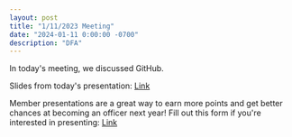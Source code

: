 ```yaml
---
layout: post
title: "1/11/2023 Meeting"
date: "2024-01-11 0:00:00 -0700"
description: "DFA"
---
```


In today's meeting, we discussed GitHub.

Slides from today's presentation: [Link](https://docs.google.com/presentation/d/17K_r4e9Uc6yPiIXc4iQpkVANorkXdkNW5aNws1SNveM/edit?usp=sharing)

Member presentations are a great way to earn more points and get better chances at becoming an officer next year!
Fill out this form if you're interested in presenting: [Link](https://forms.gle/m7ie56Nq15yqaH4y6)
